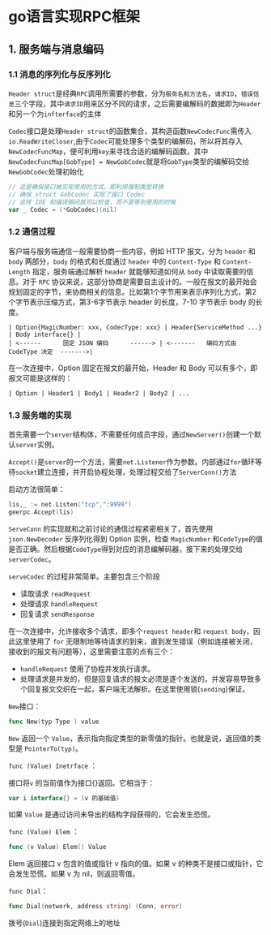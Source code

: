 # go语言实现RPC框架

## 1. 服务端与消息编码

### 1.1 消息的序列化与反序列化

`Header struct`是经典`RPC`调用所需要的参数，分为`服务名和方法名`，`请求ID`，`错误信息`三个字段，其中`请求ID`用来区分不同的请求，之后需要编解码的数据即为`Header`和另一个为`infterface`的主体

`Codec`接口是处理`Header struct`的函数集合，其构造函数`NewCodecFunc`需传入`io.ReadWriteCloser`,由于`Codec`可能处理多个类型的编解码，所以将其存入`NewCodecFuncMap`，便可利用`key`来寻找合适的编解码函数，其中`NewCodecFuncMap[GobType] = NewGobCodec`就是将`GobType`类型的编解码交给`NewGobCodec`处理初始化

```go
// 这是确保接口被实现常用的方式。即利用强制类型转换
// 确保 struct GobCodec 实现了接口 Codec
// 这样 IDE 和编译期间就可以检查，而不是等到使用的时候
var _ Codec = (*GobCodec)(nil)
```

### 1.2 通信过程

客户端与服务端通信一般需要协商一些内容，例如 HTTP 报文，分为 `header` 和 `body` 两部分，`body` 的格式和长度通过 `header` 中的 `Content-Type` 和 `Content-Length` 指定，服务端通过解析 `header` 就能够知道如何从 `body` 中读取需要的信息。对于 `RPC` 协议来说，这部分协商是需要自主设计的。一般在报文的最开始会规划固定的字节，来协商相关的信息。比如第1个字节用来表示序列化方式，第2个字节表示压缩方式，第3-6字节表示 header 的长度，7-10 字节表示 body 的长度。

```
| Option{MagicNumber: xxx, CodecType: xxx} | Header{ServiceMethod ...} | Body interface{} |
| <------      固定 JSON 编码      ------> | <-------   编码方式由 CodeType 决定  ------->|
```

在一次连接中，Option 固定在报文的最开始，Header 和 Body 可以有多个，即报文可能是这样的：

```
| Option | Header1 | Body1 | Header2 | Body2 | ...
```

### 1.3 服务端的实现

首先需要一个`server`结构体，不需要任何成员字段，通过`NewServer()`创建一个默认`server`实例。

`Accept()`是`server`的一个方法，需要`net.Listener`作为参数。内部通过`for`循环等待`socket`建立连接，并开启协程处理，处理过程交给了`ServerConn()`方法

启动方法很简单：

```go
lis,_ := net.Listen("tcp",":9999")
geerpc.Accept(lis)
```

`ServeConn` 的实现就和之前讨论的通信过程紧密相关了，首先使用 `json.NewDecoder` 反序列化得到 Option 实例，检查 `MagicNumber` 和` CodeType `的值是否正确。然后根据`CodeType`得到对应的消息编解码器，接下来的处理交给 `serverCodec`。

`serveCodec` 的过程非常简单。主要包含三个阶段

- 读取请求 `readRequest`
- 处理请求 `handleRequest`
- 回复请求 `sendResponse`

在一次连接中，允许接收多个请求，即多个` request header `和 `request body`，因此这里使用了 `for` 无限制地等待请求的到来，直到发生错误（例如连接被关闭，接收到的报文有问题等），这里需要注意的点有三个：

- `handleRequest` 使用了协程并发执行请求。
- 处理请求是并发的，但是回复请求的报文必须是逐个发送的，并发容易导致多个回复报文交织在一起，客户端无法解析。在这里使用锁(`sending`)保证。

`New`接口：

```go
func New(typ Type ) value
```

`New` 返回一个 `Value`，表示指向指定类型的新零值的指针。也就是说，返回值的类型是 `PointerTo(typ)`。

`func (Value) Inetrface` ：

接口将`v` 的当前值作为接口{}返回。它相当于：

```go
var i interface{} = (v 的基础值)
```

如果 `Value` 是通过访问未导出的结构字段获得的，它会发生恐慌。

`func (Value) Elem` ：

```go
func (v Value) Elem() Value
```

Elem 返回接口 v 包含的值或指针 v 指向的值。如果 v 的种类不是接口或指针，它会发生恐慌。如果 v 为 nil，则返回零值。

`func Dial`：

```go
func Dial(network, address string) (Conn, error)
```

拨号(`Dial`)连接到指定网络上的地址
